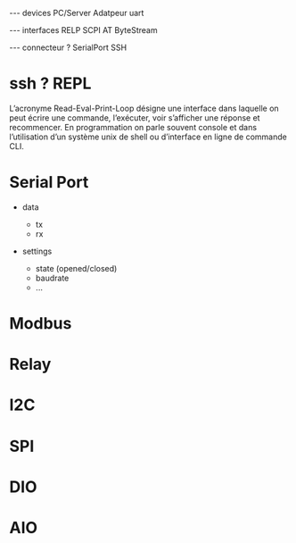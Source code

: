 
--- devices
PC/Server
Adatpeur uart

--- interfaces
RELP
SCPI
AT
ByteStream

--- connecteur ?
SerialPort
SSH




# ssh ? REPL

L’acronyme Read-Eval-Print-Loop désigne une interface dans laquelle on peut écrire une commande, l’exécuter, voir s’afficher une réponse et recommencer.
En programmation on parle souvent console et dans l’utilisation d’un système unix de shell ou d’interface en ligne de commande CLI.

# Serial Port

- data
  - tx
  - rx

- settings
  - state (opened/closed)
  - baudrate
  - ...

# Modbus

# Relay

# I2C

# SPI

# DIO

# AIO



